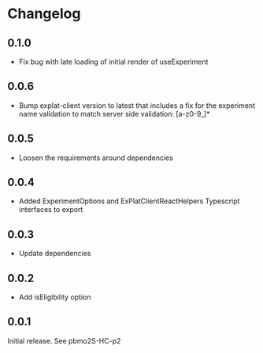 # Changelog

## 0.1.0

- Fix bug with late loading of initial render of useExperiment

## 0.0.6

- Bump explat-client version to latest that includes a fix for the experiment name validation to match server side validation: [a-z0-9_]*

## 0.0.5

- Loosen the requirements around dependencies

## 0.0.4

- Added ExperimentOptions and ExPlatClientReactHelpers Typescript interfaces to export

## 0.0.3

- Update dependencies

## 0.0.2

- Add isEligibility option

## 0.0.1

Initial release.
See pbmo2S-HC-p2
